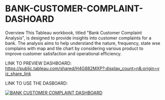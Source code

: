 # BANK-CUSTOMER-COMPLAINT-DASHOARD

Overview
This Tableau workbook, titled "Bank Customer Complaint Analysis", is designed to provide insights into customer complaints for a bank. The analysis aims to help understand the nature, frequency, state wse complains with map and tile chart by considering various product to improve customer satisfaction and operational efficiency.

LINK TO PREVIEW DASHBOARD: https://public.tableau.com/shared/H4G882MXP?:display_count=n&:origin=viz_share_link


LINK TO USE THE DASBOARD: <div class='tableauPlaceholder' id='viz1721819764134' style='position: relative'><noscript><a href='#'><img alt='BANK CUSTOMER COMPLAINT DASHBOARD ' src='https:&#47;&#47;public.tableau.com&#47;static&#47;images&#47;H4&#47;H4G882MXP&#47;1_rss.png' style='border: none' /></a></noscript><object class='tableauViz'  style='display:none;'><param name='host_url' value='https%3A%2F%2Fpublic.tableau.com%2F' /> <param name='embed_code_version' value='3' /> <param name='path' value='shared&#47;H4G882MXP' /> <param name='toolbar' value='yes' /><param name='static_image' value='https:&#47;&#47;public.tableau.com&#47;static&#47;images&#47;H4&#47;H4G882MXP&#47;1.png' /> <param name='animate_transition' value='yes' /><param name='display_static_image' value='yes' /><param name='display_spinner' value='yes' /><param name='display_overlay' value='yes' /><param name='display_count' value='yes' /><param name='language' value='en-US' /><param name='filter' value='publish=yes' /></object></div>                <script type='text/javascript'>                    var divElement = document.getElementById('viz1721819764134');                    var vizElement = divElement.getElementsByTagName('object')[0];                    if ( divElement.offsetWidth > 800 ) { vizElement.style.width='1500px';vizElement.style.height='877px';} else if ( divElement.offsetWidth > 500 ) { vizElement.style.width='1500px';vizElement.style.height='877px';} else { vizElement.style.width='100%';vizElement.style.height='4927px';}                     var scriptElement = document.createElement('script');                    scriptElement.src = 'https://public.tableau.com/javascripts/api/viz_v1.js';                    vizElement.parentNode.insertBefore(scriptElement, vizElement);                </script>

